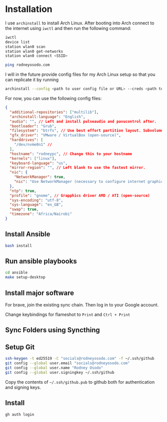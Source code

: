 # Installation

I use `archinstall` to install Arch Linux. After booting into Arch connect to the internet using `iwctl` and then run the following command:

```bash
iwctl
device list
station wlan0 scan
station wlan0 get-networks
station wlan0 connect <SSID>

ping rodneyosodo.com
```

I will in the future provide config files for my Arch Linux setup so that you can replicate it by running

```bash
archinstall --config <path to user config file or URL> --creds <path to user credentials config file or URL>
```

For now, you can use the following config files:

```json
{
  "additional-repositories": ["multilib"],
  "archinstall-language": "English",
  "audio": "", // Left and install pulseaudio and pavucontrol after.
  "bootloader": "Grub",
  "filesystem": "btrfs", // Use best effort partition layout. Subvolumes yes, compression no.
  "gfx_driver": "VMware / VirtualBox (open-source)",
  "harddrives": [
    "/dev/nvme0n1" //
  ],
  "hostname": "rodneypc", // Change this to your hostname
  "kernels": ["linux"],
  "keyboard-language": "us",
  "mirror-region": "", // Left blank to use the fastest mirror.
  "nic": {
    "NetworkManager": true,
    "nic": "Use NetworkManager (necessary to configure internet graphically in GNOME and KDE)"
  },
  "ntp": true,
  "profile": "gnome", // Grapphics driver AMD / ATI (open-source)
  "sys-encoding": "utf-8",
  "sys-language": "en_GB",
  "swap": true,
  "timezone": "Africa/Nairobi"
}
```

## Install Ansible

```bash
bash install
```

## Run ansible playbooks

```bash
cd ansible
make setup-desktop
```

## Install major software

For brave, join the existing sync chain. Then log in to your Google account.

Change keybindings for flameshot to `Print` and `Ctrl + Print`

## Sync Folders using Syncthing

## Setup Git

```bash
ssh-keygen -t ed25519 -C "socials@rodneyosodo.com" -f ~/.ssh/github
git config --global user.email "socials@rodneyosodo.com"
git config --global user.name "Rodney Osodo"
git config --global user.signingkey ~/.ssh/github
```

Copy the contents of `~/.ssh/github.pub` to github both for authentication and signing keys.

## Install

```bash
gh auth login
```
